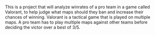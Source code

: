 This is a project that will analyze winrates of a pro team in a game called Valorant, to help judge what maps should they ban and increase their chances of winning.
Valorant is a tactical game that is played on multiple maps. A pro team has to play multiple maps against other teams before deciding the victor over a best of 3/5.
